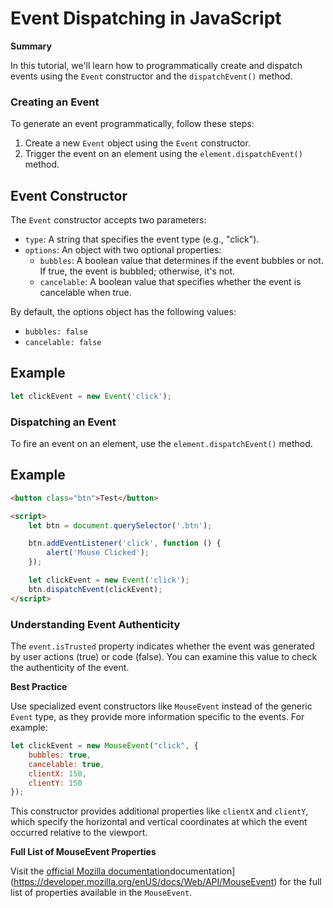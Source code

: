 **Event Dispatching in JavaScript**
=====================================

**Summary**

In this tutorial, we'll learn how to programmatically create and dispatch
events using the `Event` constructor and the `dispatchEvent()` method.

### Creating an Event

To generate an event programmatically, follow these steps:

1.  Create a new `Event` object using the `Event` constructor.
2.  Trigger the event on an element using the `element.dispatchEvent()`
method.

**Event Constructor**
---------------------

The `Event` constructor accepts two parameters:

*   `type`: A string that specifies the event type (e.g., "click").
*   `options`: An object with two optional properties:
    *   `bubbles`: A boolean value that determines if the event bubbles or
not. If true, the event is bubbled; otherwise, it's not.
    *   `cancelable`: A boolean value that specifies whether the event is
cancelable when true.

By default, the options object has the following values:

*   `bubbles: false`
*   `cancelable: false`

**Example**
------------

```javascript
let clickEvent = new Event('click');
```

### Dispatching an Event

To fire an event on an element, use the `element.dispatchEvent()` method.

**Example**
-------------

```html
<button class="btn">Test</button>

<script>
    let btn = document.querySelector('.btn');

    btn.addEventListener('click', function () {
        alert('Mouse Clicked');
    });

    let clickEvent = new Event('click');
    btn.dispatchEvent(clickEvent);
</script>
```

### Understanding Event Authenticity

The `event.isTrusted` property indicates whether the event was generated
by user actions (true) or code (false). You can examine this value to
check the authenticity of the event.

**Best Practice**

Use specialized event constructors like `MouseEvent` instead of the
generic `Event` type, as they provide more information specific to the
events. For example:

```javascript
let clickEvent = new MouseEvent("click", {
    bubbles: true,
    cancelable: true,
    clientX: 150,
    clientY: 150
});
```

This constructor provides additional properties like `clientX` and
`clientY`, which specify the horizontal and vertical coordinates at which
the event occurred relative to the viewport.

**Full List of MouseEvent Properties**

Visit the [official Mozilla
documentation](https://developer.mozilla.org/en-US/docs/Web/API/MouseEvent)documentation](https://developer.mozilla.org/enUS/docs/Web/API/MouseEvent) for the full list of properties available in the `MouseEvent`.
